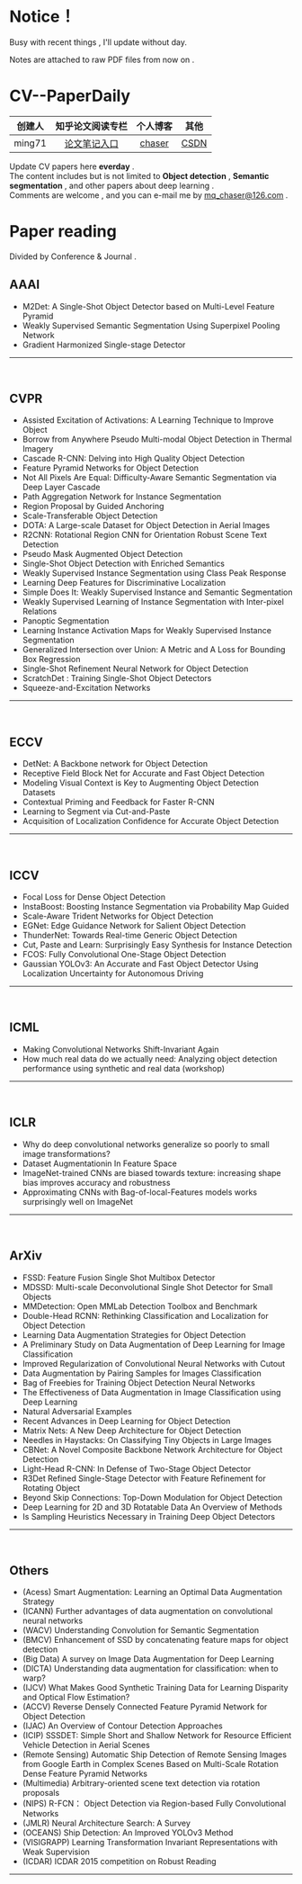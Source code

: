 
# Notice！  
Busy with recent things , I'll update without day.

Notes are attached to raw PDF files  from now on . 


# CV--PaperDaily  
| 创建人 |                       知乎论文阅读专栏                       |              个人博客               | 其他                                     |
| :----: | :----------------------------------------------------------: | :---------------------------------: | ---------------------------------------- |
| ming71 | [论文笔记入口](https://zhuanlan.zhihu.com/c_1113860303082704896) | [chaser](https://ming71.github.io/) | [CSDN](https://blog.csdn.net/mingqi1996) |



Update CV papers here **everday** .<br>
The content includes but is not limited to **Object detection** , **Semantic segmentation** , and other papers about deep learning .  <br>Comments are welcome , and you can e-mail me by <u>mq_chaser@126.com</u> .

# Paper reading 

Divided by Conference & Journal .  

## AAAI 
* M2Det: A Single-Shot Object Detector based on Multi-Level Feature Pyramid  
* Weakly Supervised Semantic Segmentation Using Superpixel Pooling Network  
* Gradient Harmonized Single-stage Detector  

<hr />
<br>

## CVPR
* Assisted Excitation of Activations: A Learning Technique to Improve Object    
* Borrow from Anywhere Pseudo Multi-modal Object Detection in Thermal Imagery  
* Cascade R-CNN: Delving into High Quality Object Detection   
* Feature Pyramid Networks for Object Detection   
* Not All Pixels Are Equal: Difficulty-Aware Semantic Segmentation via Deep Layer Cascade    
* Path Aggregation Network for Instance Segmentation  
* Region Proposal by Guided Anchoring    
* Scale-Transferable Object Detection 
* DOTA: A Large-scale Dataset for Object Detection in Aerial Images
* R2CNN: Rotational Region CNN for Orientation Robust Scene Text Detection
* Pseudo Mask Augmented Object Detection
* Single-Shot Object Detection with Enriched Semantics
* Weakly Supervised Instance Segmentation using Class Peak Response  
* Learning Deep Features for Discriminative Localization  
* Simple Does It: Weakly Supervised Instance and Semantic Segmentation  
* Weakly Supervised Learning of Instance Segmentation with Inter-pixel Relations  
* Panoptic Segmentation   
* Learning Instance Activation Maps for Weakly Supervised Instance Segmentation  
* Generalized Intersection over Union: A Metric and A Loss for Bounding Box Regression    
* Single-Shot Refinement Neural Network for Object Detection  
* ScratchDet : Training Single-Shot Object Detectors    
* Squeeze-and-Excitation Networks  
<hr />
<br>

## ECCV
* DetNet: A Backbone network for Object Detection  
* Receptive Field Block Net for Accurate and Fast Object Detection  
* Modeling Visual Context is Key to Augmenting Object Detection Datasets  
* Contextual Priming and Feedback for Faster R-CNN  
* Learning to Segment via Cut-and-Paste   
* Acquisition of Localization Confidence for Accurate Object Detection
<hr />
<br>

## ICCV  
* Focal Loss for Dense Object Detection   
* InstaBoost: Boosting Instance Segmentation via Probability Map Guided  
* Scale-Aware Trident Networks for Object Detection  
* EGNet: Edge Guidance Network for Salient Object Detection  
* ThunderNet: Towards Real-time Generic Object Detection  
* Cut, Paste and Learn: Surprisingly Easy Synthesis for Instance Detection  
* FCOS: Fully Convolutional One-Stage Object Detection    
* Gaussian YOLOv3: An Accurate and Fast Object Detector Using Localization Uncertainty for Autonomous Driving  
<hr />
<br>

## ICML  
* Making Convolutional Networks Shift-Invariant Again     
* How much real data do we actually need: Analyzing object detection performance
  using synthetic and real data (workshop)
<hr />
<br>

## ICLR  
* Why do deep convolutional networks generalize so poorly to small image transformations?   
* Dataset Augmentationin In Feature Space
* ImageNet-trained CNNs are biased towards texture: increasing shape bias improves accuracy and robustness  
* Approximating CNNs with Bag-of-local-Features models works surprisingly well on ImageNet  
<hr />
<br>

## ArXiv   
* FSSD: Feature Fusion Single Shot Multibox Detector   
* MDSSD: Multi-scale Deconvolutional Single Shot Detector for Small Objects       
* MMDetection: Open MMLab Detection Toolbox and Benchmark  
* Double-Head RCNN: Rethinking Classification and Localization for Object Detection  
* Learning Data Augmentation Strategies for Object Detection  
* A Preliminary Study on Data Augmentation of Deep Learning for Image Classification  
* Improved Regularization of Convolutional Neural Networks with Cutout
* Data Augmentation by Pairing Samples for Images Classification
* Bag of Freebies for Training Object Detection Neural Networks
* The Effectiveness of Data Augmentation in Image Classification using Deep Learning
* Natural Adversarial Examples
* Recent Advances in Deep Learning for Object Detection
* Matrix Nets: A New Deep Architecture for Object Detection
* Needles in Haystacks: On Classifying Tiny Objects in Large Images  
* CBNet: A Novel Composite Backbone Network Architecture for Object Detection
* Light-Head R-CNN: In Defense of Two-Stage Object Detector  
* R3Det Refined Single-Stage Detector with Feature Refinement for Rotating Object  
* Beyond Skip Connections: Top-Down Modulation for Object Detection    
* Deep Learning for 2D and 3D Rotatable Data An Overview of Methods   
* Is Sampling Heuristics Necessary in Training Deep Object Detectors  
<hr />
<br>

## Others  
* (Acess)  Smart Augmentation: Learning an Optimal Data Augmentation Strategy
* (ICANN)  Further advantages of data augmentation on convolutional neural networks 
* (WACV)  Understanding Convolution for Semantic Segmentation
* (BMCV)  Enhancement of SSD by concatenating feature maps for object detection 
* (Big Data)  A survey on Image Data Augmentation for Deep Learning 
* (DICTA)  Understanding data augmentation for classification: when to warp?
* (IJCV)  What Makes Good Synthetic Training Data for Learning Disparity and Optical
  Flow Estimation?
* (ACCV)  Reverse Densely Connected Feature Pyramid Network for Object Detection   
* (IJAC)  An Overview of Contour Detection Approaches   
* (ICIP)   SSSDET: Simple Short and Shallow Network for Resource Efficient Vehicle Detection in Aerial Scenes
* (Remote Sensing)  Automatic Ship Detection of Remote Sensing Images from Google Earth in Complex Scenes Based on Multi-Scale Rotation Dense Feature Pyramid Networks
* (Multimedia)  Arbitrary-oriented scene text detection via rotation proposals  
* (NIPS)  R-FCN： Object Detection via Region-based Fully Convolutional Networks  
* (JMLR)  Neural Architecture Search: A Survey
* (OCEANS)  Ship Detection: An Improved YOLOv3 Method  
* (VISIGRAPP)  Learning Transformation Invariant Representations with Weak Supervision  
* (ICDAR)  ICDAR 2015 competition on Robust Reading
<hr />
<!-- 
## 笔记效果
Written by markdown .Displayed as follow :
![](http://chaserblog.test.upcdn.net/blogs/paper/paperdaily_readme.png) -->